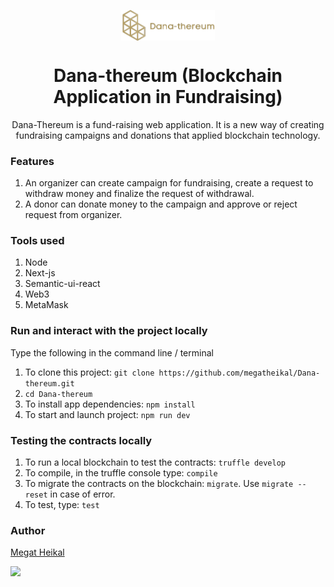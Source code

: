<p align="center">
  <img src="./public/Dana-thereum.png" align="center" width="150">
</p>

<h1 align="center">Dana-thereum (Blockchain Application in Fundraising)</h1>
<p align="center">Dana-Thereum is a fund-raising web application. It is a new way of creating fundraising campaigns and donations that applied blockchain technology. </p>

### Features

1. An organizer can create campaign for fundraising, create a request to withdraw money and finalize the request of withdrawal.
2. A donor can donate money to the campaign and approve or reject request from organizer.

### Tools used

1. Node
2. Next-js
3. Semantic-ui-react
4. Web3
5. MetaMask

### Run and interact with the project locally

Type the following in the command line / terminal

1. To clone this project: `git clone https://github.com/megatheikal/Dana-thereum.git`
2. `cd Dana-thereum`
3. To install app dependencies: `npm install`
4. To start and launch project: `npm run dev`

### Testing the contracts locally

1. To run a local blockchain to test the contracts: `truffle develop`
2. To compile, in the truffle console type: `compile`
3. To migrate the contracts on the blockchain: `migrate`. Use `migrate --reset` in case of error.
4. To test, type: `test`

### Author

[Megat Heikal](https://github.com/megatheikal)

[<img src="https://image.flaticon.com/icons/svg/185/185964.svg" width="35" padding="10">](https://www.linkedin.com/in/megat-muhammad-heikal-4146aa183/)
